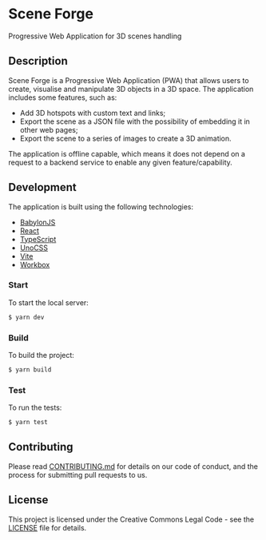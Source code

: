 # Scene Forge

Progressive Web Application for 3D scenes handling

## Description

Scene Forge is a Progressive Web Application (PWA) that allows users to
create, visualise and manipulate 3D objects in a 3D space. The application
includes some features, such as:

 - Add 3D hotspots with custom text and links;
 - Export the scene as a JSON file with the possibility of embedding it in
   other web pages;
 - Export the scene to a series of images to create a 3D animation.

The application is offline capable, which means it does not depend on a request
to a backend service to enable any given feature/capability.

## Development

The application is built using the following technologies:

- [BabylonJS](https://www.babylonjs.com/)
- [React](https://reactjs.org/)
- [TypeScript](https://www.typescriptlang.org/)
- [UnoCSS](https://unocss.com/)
- [Vite](https://vitejs.dev/)
- [Workbox](https://developers.google.com/web/tools/workbox)

### Start

To start the local server:

```bash
$ yarn dev
```

### Build

To build the project:

```bash
$ yarn build
```

### Test

To run the tests:

```bash
$ yarn test
```

## Contributing

Please read [CONTRIBUTING.md](CONTRIBUTING.md) for details on our code of
conduct, and the process for submitting pull requests to us.

## License

This project is licensed under the Creative Commons Legal Code - see the
[LICENSE](LICENSE) file for details.
